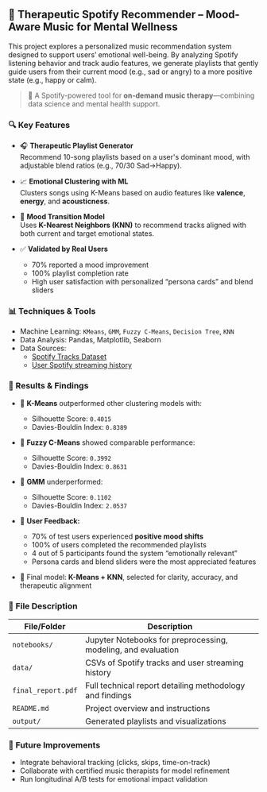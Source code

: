 ## 🎵 Therapeutic Spotify Recommender – Mood-Aware Music for Mental Wellness

This project explores a personalized music recommendation system designed to support users’ emotional well-being. By analyzing Spotify listening behavior and track audio features, we generate playlists that gently guide users from their current mood (e.g., sad or angry) to a more positive state (e.g., happy or calm).

> 🧘 A Spotify-powered tool for **on-demand music therapy**—combining data science and mental health support.

### 🔍 Key Features

- 🎧 **Therapeutic Playlist Generator**  
  Recommend 10-song playlists based on a user's dominant mood, with adjustable blend ratios (e.g., 70/30 Sad→Happy).

- 📈 **Emotional Clustering with ML**  
  Clusters songs using K-Means based on audio features like **valence**, **energy**, and **acousticness**.

- 🧠 **Mood Transition Model**  
  Uses **K-Nearest Neighbors (KNN)** to recommend tracks aligned with both current and target emotional states.

- ✅ **Validated by Real Users**  
  - 70% reported a mood improvement  
  - 100% playlist completion rate  
  - High user satisfaction with personalized “persona cards” and blend sliders

### 📊 Techniques & Tools

- Machine Learning: `KMeans`, `GMM`, `Fuzzy C-Means`, `Decision Tree`, `KNN`  
- Data Analysis: Pandas, Matplotlib, Seaborn  
- Data Sources:  
  - [Spotify Tracks Dataset](https://www.kaggle.com/datasets/maharshipandya/-spotify-tracks-dataset)  
  - [User Spotify streaming history](https://github.com/Elabs-llc/CodeAlpha_Music_Recomendation_System/tree/main/data)


### 🧪 Results & Findings

- 📌 **K-Means** outperformed other clustering models with:
  - Silhouette Score: `0.4015`
  - Davies-Bouldin Index: `0.8389`

- 📌 **Fuzzy C-Means** showed comparable performance:
  - Silhouette Score: `0.3992`
  - Davies-Bouldin Index: `0.8631`

- 📌 **GMM** underperformed:
  - Silhouette Score: `0.1102`
  - Davies-Bouldin Index: `2.0537`

- 📌 **User Feedback:**
  - 70% of test users experienced **positive mood shifts**
  - 100% of users completed the recommended playlists
  - 4 out of 5 participants found the system “emotionally relevant”
  - Persona cards and blend sliders were the most appreciated features

- 🎯 Final model: **K-Means + KNN**, selected for clarity, accuracy, and therapeutic alignment

### 📁 File Description

| File/Folder         | Description |
|---------------------|-------------|
| `notebooks/`        | Jupyter Notebooks for preprocessing, modeling, and evaluation |
| `data/`             | CSVs of Spotify tracks and user streaming history |
| `final_report.pdf`  | Full technical report detailing methodology and findings |
| `README.md`         | Project overview and instructions |
| `output/`           | Generated playlists and visualizations |

### 🔮 Future Improvements

- Integrate behavioral tracking (clicks, skips, time-on-track)
- Collaborate with certified music therapists for model refinement
- Run longitudinal A/B tests for emotional impact validation
